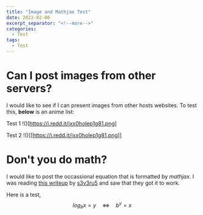 ```yaml
---
title: "Image and Mathjax Test"
date: 2022-02-06
excerpt_separator: "<!--more-->"
categories:
  - Test
tags:
  - Test
---
```


# Can I post images from other servers?
I would like to see if I can present images from other hosts websites. To test this, **below** is an anime list:

Test 1
!()[https://i.redd.it/jxx0holep1g81.png]

Test 2
!()[[https://i.redd.it/jxx0holep1g81.png]]

# Don't you do math?
I would like to post the occassional equation that is formatted by *mathjax*. I was reading [this writeup](https://s3v3ru5.github.io/notes/DiceCTF2021) by [s3v3ru5](https://twitter.com/S3v3ru5_) and saw that they got it to work. 

Here is a test, $$log_{b}x=y\quad\iff\quad b^{y}=x$$
